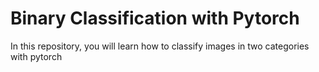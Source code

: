 # Binary Classification with Pytorch

In this repository, you will learn how to classify images in two categories with pytorch
